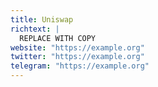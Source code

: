 ```yaml
---
title: Uniswap
richtext: |
  REPLACE WITH COPY
website: "https://example.org"
twitter: "https://example.org"
telegram: "https://example.org"
---
```

